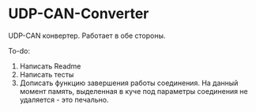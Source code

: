 # UDP-CAN-Converter
UDP-CAN конвертер. Работает в обе стороны.

To-do:
1) Написать Readme
2) Написать тесты
3) Дописать функцию завершения работы соединения.
   На данный момент память, выделенная в куче под параметры соединения не удаляется - это печально.
